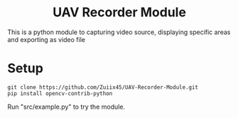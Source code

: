 <h1 align="center">
  UAV Recorder Module
</h1>

This is a python module to capturing video source, displaying specific areas and exporting as video file

# Setup
```
git clone https://github.com/Zuiix45/UAV-Recorder-Module.git
pip install opencv-contrib-python
```
Run "src/example.py" to try the module.